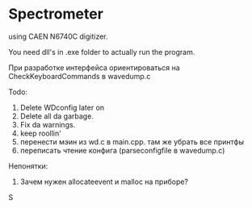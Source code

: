 # Spectrometer
using CAEN N6740C digitizer. 

You need dll's in .exe folder to actually run the program.

При разработке интерфейса ориентироваться на CheckKeyboardCommands в wavedump.c

Todo:
1. Delete WDconfig later on
2. Delete all da garbage.
3. Fix da warnings.
4. keep roollin'
5. перенести мэин из wd.c в main.cpp. там же убрать все принтфы
6. переписать чтение конфига (parseconfigfile в wavedump.c)

Непонятки:
1. Зачем нужен allocateevent и malloc на приборе?

S
